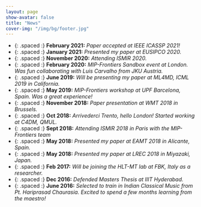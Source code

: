 ```yaml
---
layout: page
show-avatar: false
title: "News"
cover-img: "/img/bg/footer.jpg"
---
```


* {: .spaced :} **February 2021:** *Paper accepted at IEEE ICASSP 2021!* 
* {: .spaced :} **January 2021:** *Presented my paper at EUSIPCO 2020.* 
* {: .spaced :} **November 2020:** *Attending ISMIR 2020.* 
* {: .spaced :} **February 2020:** *MIP-Frontiers Sandbox event at London. Was fun collaborating with Luis Carvalho from JKU Austria.*  
* {: .spaced :} **June 2019:** *Will be presenting my paper at ML4MD, ICML 2019 in California.*
* {: .spaced :} **May 2019:** *MIP-Frontiers workshop at UPF Barcelona, Spain. Was a great experience!*
* {: .spaced :} **November 2018:** *Paper presentation at WMT 2018 in Brussels.*  
* {: .spaced :} **Oct 2018:** *Arrivederci Trento, hello London! Started working at C4DM, QMUL.*  
* {: .spaced :} **Sept 2018:** *Attending ISMIR 2018 in Paris with the MIP-Frontiers team*  
* {: .spaced :} **May 2018:** *Presented my paper at EAMT 2018 in Alicante, Spain.*
* {: .spaced :} **May 2018:** *Presented my paper at LREC 2018 in Miyazaki, Japan.*
* {: .spaced :} **Feb 2017:** *Will be joining the HLT-MT lab at FBK, Italy as a researcher.*
* {: .spaced :} **Dec 2016:** *Defended Masters Thesis at IIIT Hyderabad.*
* {: .spaced :} **June 2016:** *Selected to train in Indian Classical Music from Pt. Hariprasad Chaurasia. Excited to spend a few months learning from the maestro!*
